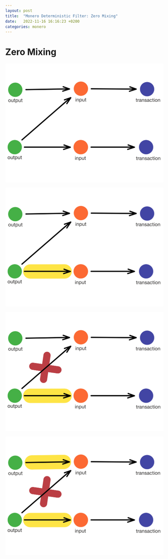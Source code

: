 ```yaml
---
layout: post
title:  "Monero Deterministic Filter: Zero Mixing"
date:   2022-11-16 16:16:23 +0200
categories: monero 
---
```


# Zero Mixing

![Typical situation without any filters applied yet](/assets/images/monero_filter0_1.jpg)

![Outputs can only be spend a single time. Removing the other edge](/assets/images/monero_filter0_2.jpg)

![After removing a few edges we have to repeat the previous steps until no edges will be marked as valid](/assets/images/monero_filter0_3.jpg)

![Repeat everything](/assets/images/monero_filter0_4.jpg)